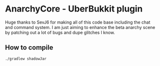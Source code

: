 # AnarchyCore - UberBukkit plugin

Huge thanks to SevJ6 for making all of this code base including the chat and command system. I am just aiming to enhance the beta anarchy scene by patching out a lot of bugs and dupe glitches I know.

## How to compile

```bash
./gradlew shadowJar
```
